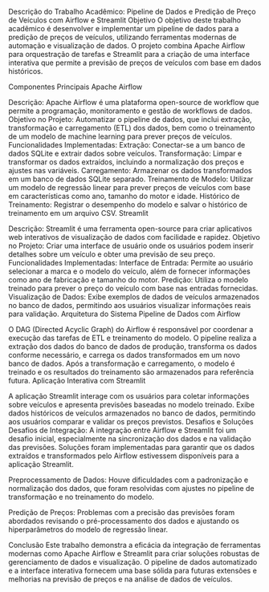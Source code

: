 Descrição do Trabalho Acadêmico: Pipeline de Dados e Predição de Preço de Veículos com Airflow e Streamlit
Objetivo
O objetivo deste trabalho acadêmico é desenvolver e implementar um pipeline de dados para a predição de preços de veículos, utilizando ferramentas modernas de automação e visualização de dados. O projeto combina Apache Airflow para orquestração de tarefas e Streamlit para a criação de uma interface interativa que permite a previsão de preços de veículos com base em dados históricos.

Componentes Principais
Apache Airflow

Descrição: Apache Airflow é uma plataforma open-source de workflow que permite a programação, monitoramento e gestão de workflows de dados.
Objetivo no Projeto: Automatizar o pipeline de dados, que inclui extração, transformação e carregamento (ETL) dos dados, bem como o treinamento de um modelo de machine learning para prever preços de veículos.
Funcionalidades Implementadas:
Extração: Conectar-se a um banco de dados SQLite e extrair dados sobre veículos.
Transformação: Limpar e transformar os dados extraídos, incluindo a normalização dos preços e ajustes nas variáveis.
Carregamento: Armazenar os dados transformados em um banco de dados SQLite separado.
Treinamento de Modelo: Utilizar um modelo de regressão linear para prever preços de veículos com base em características como ano, tamanho do motor e idade.
Histórico de Treinamento: Registrar o desempenho do modelo e salvar o histórico de treinamento em um arquivo CSV.
Streamlit

Descrição: Streamlit é uma ferramenta open-source para criar aplicativos web interativos de visualização de dados com facilidade e rapidez.
Objetivo no Projeto: Criar uma interface de usuário onde os usuários podem inserir detalhes sobre um veículo e obter uma previsão de seu preço.
Funcionalidades Implementadas:
Interface de Entrada: Permite ao usuário selecionar a marca e o modelo do veículo, além de fornecer informações como ano de fabricação e tamanho do motor.
Predição: Utiliza o modelo treinado para prever o preço do veículo com base nas entradas fornecidas.
Visualização de Dados: Exibe exemplos de dados de veículos armazenados no banco de dados, permitindo aos usuários visualizar informações reais para validação.
Arquitetura do Sistema
Pipeline de Dados com Airflow

O DAG (Directed Acyclic Graph) do Airflow é responsável por coordenar a execução das tarefas de ETL e treinamento do modelo.
O pipeline realiza a extração dos dados do banco de dados de produção, transforma os dados conforme necessário, e carrega os dados transformados em um novo banco de dados.
Após a transformação e carregamento, o modelo é treinado e os resultados do treinamento são armazenados para referência futura.
Aplicação Interativa com Streamlit

A aplicação Streamlit interage com os usuários para coletar informações sobre veículos e apresenta previsões baseadas no modelo treinado.
Exibe dados históricos de veículos armazenados no banco de dados, permitindo aos usuários comparar e validar os preços previstos.
Desafios e Soluções
Desafios de Integração: A integração entre Airflow e Streamlit foi um desafio inicial, especialmente na sincronização dos dados e na validação das previsões. Soluções foram implementadas para garantir que os dados extraídos e transformados pelo Airflow estivessem disponíveis para a aplicação Streamlit.

Preprocessamento de Dados: Houve dificuldades com a padronização e normalização dos dados, que foram resolvidas com ajustes no pipeline de transformação e no treinamento do modelo.

Predição de Preços: Problemas com a precisão das previsões foram abordados revisando o pré-processamento dos dados e ajustando os hiperparâmetros do modelo de regressão linear.

Conclusão
Este trabalho demonstra a eficácia da integração de ferramentas modernas como Apache Airflow e Streamlit para criar soluções robustas de gerenciamento de dados e visualização. O pipeline de dados automatizado e a interface interativa fornecem uma base sólida para futuras extensões e melhorias na previsão de preços e na análise de dados de veículos.
